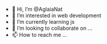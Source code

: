 - 👋 Hi, I’m @AglaiaNat
- 👀 I’m interested in web development
- 🌱 I’m currently learning js
- 💞️ I’m looking to collaborate on ...
- 📫 How to reach me ...

<!---
AglaiaNat/AglaiaNat is a ✨ special ✨ repository because its `README.md` (this file) appears on your GitHub profile.
You can click the Preview link to take a look at your changes.
--->
